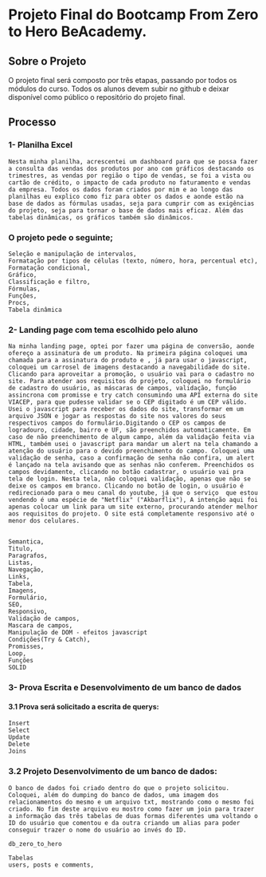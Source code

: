 # Projeto Final do Bootcamp From Zero to Hero BeAcademy.

## Sobre o Projeto

O projeto final será composto por três etapas, passando por todos os módulos do curso. Todos os alunos devem subir no github e deixar disponível como público o repositório do projeto final.

## Processo

### 1- Planilha Excel

    Nesta minha planilha, acrescentei um dashboard para que se possa fazer a consulta das vendas dos produtos por ano com gráficos destacando os trimestres, as vendas por região o tipo de vendas, se foi a vista ou cartão de crédito, o impacto de cada produto no faturamento e vendas da empresa. Todos os dados foram criados por mim e ao longo das planilhas eu explico como fiz para obter os dados e aonde estão na base de dados as fórmulas usadas, seja para cumprir com as exigências do projeto, seja para tornar o base de dados mais eficaz. Além das tabelas dinâmicas, os gráficos também são dinâmicos.

### O projeto pede o seguinte;

    Seleção e manipulação de intervalos,
    Formatação por tipos de células (texto, número, hora, percentual etc),
    Formatação condicional,
    Gráfico,
    Classificação e filtro,
    Fórmulas,
    Funções,
    Procs,
    Tabela dinâmica

### 2- Landing page com tema escolhido pelo aluno

    Na minha landing page, optei por fazer uma página de conversão, aonde ofereço a assinatura de um produto. Na primeira página coloquei uma chamada para a assinatura do produto e , já para usar o javascript, coloquei um carrosel de imagens destacando a navegabilidade do site. Clicando para aproveitar a promoção, o usuário vai para o cadastro no site. Para atender aos requisitos do projeto, coloquei no formulário de cadastro do usuário, as máscaras de campos, validação, função assincrona com promisse e try catch consumindo uma API externa do site VIACEP, para que pudesse validar se o CEP digitado é um CEP válido. Usei o javascript para receber os dados do site, transformar em um arquivo JSON e jogar as respostas do site nos valores do seus respectivos campos do formulário.Digitando o CEP os campos de logradouro, cidade, bairro e UF, são preenchidos automaticamente. Em caso de não preenchimento de algum campo, além da validação feita via HTML, também usei o javascript para mandar um alert na tela chamando a atenção do usuário para o devido preenchimento do campo. Coloquei uma validação de senha, caso a confirmação de senha não confira, um alert é lançado na tela avisando que as senhas não conferem. Preenchidos os campos devidamente, clicando no botão cadastrar, o usuário vai pra tela de login. Nesta tela, não coloquei validação, apenas que não se deixe os campos em branco. Clicando no botão de login, o usuário é redirecionado para o meu canal do youtube, já que o serviço  que estou vendendo é uma espécie de "Netflix" ("Akbarflix"), A intenção aqui foi apenas colocar um link para um site externo, procurando atender melhor aos requisitos do projeto. O site está completamente responsivo até o menor dos celulares.


    Semantica,
    Titulo,
    Paragrafos,
    Listas,
    Navegação,
    Links,
    Tabela,
    Imagens,
    Formulário,
    SEO,
    Responsivo,
    Validação de campos,
    Mascara de campos,
    Manipulação de DOM - efeitos javascript
    Condições(Try & Catch),
    Promisses,
    Loop,
    Funções
    SOLID

### 3- Prova Escrita e Desenvolvimento de um banco de dados

#### 3.1 Prova será solicitado a escrita de querys:

    Insert
    Select
    Update
    Delete
    Joins

### 3.2 Projeto Desenvolvimento de um banco de dados:

    O banco de dados foi criado dentro do que o projeto solicitou. Coloquei, além do dumping do banco de dados, uma imagem dos relacionamentos do mesmo e um arquivo txt, mostrando como o mesmo foi criado. No fim deste arquivo eu mostro como fazer um join para trazer a informação das três tabelas de duas formas diferentes uma voltando o ID do usuário que comentou e da outra criando um alias para poder conseguir trazer o nome do usuário ao invés do ID.

    db_zero_to_hero

    Tabelas
    users, posts e comments,
